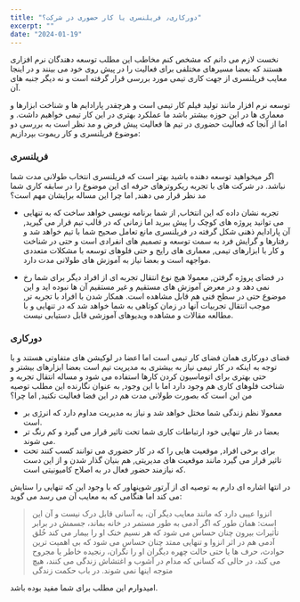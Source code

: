 ```yaml
---
title: "دورکاری٫ فریلنسری یا کار حضوری در شرکت؟"
excerpt: ""
date: "2024-01-19"
---
```


نخست لازم می دانم که مشخص کنم مخاطب این مطلب توسعه دهندگان نرم افزاری هستند که بعضا مسیرهای مختلفی برای فعالیت را در پیش روی خود می بینند و در اینجا معایب فریلنسری از جهت کاری تیمی مورد بررسی قرار گرفته است و نه دیگر جنبه های آن.

توسعه نرم افزار مانند تولید فیلم کار تیمی است و هرچقدر پارادایم ها و شناخت ابزارها و معماری ها در این حوزه بیشتر باشد ما عملکرد بهتری در این کار تیمی خواهیم داشت. و اما از آنجا که فعالیت حضوری در تیم ها فعالیت پیش فرض و مد نظر است به بررسی دو موضوع فریلنسری و کار ریموت بپردازیم:

### فریلنسری

اگر میخواهید توسعه دهنده باشید بهتر است که فریلنسری انتخاب طولانی مدت شما نباشد. در شرکت های با تجربه ریکروترهای حرفه ای این موضوع را در سابقه کاری شما مد نظر قرار می دهند, اما چرا این مساله برایشان مهم است؟

- تجربه نشان داده که این انتخاب, از شما برنامه نویسی خواهد ساخت که به تنهایی می توانید پروژه های کوچک را پیش ببرید اما زمانی که در قالب تیم قرار می گیرید, آن پارادایم ذهنی شکل گرفته در فریلنسری مانع تعامل صحیح شما با تیم خواهد شد و رفتارها و گرایش فرد به سمت توسعه و تصمیم های انفرادی است و حتی در شناخت و کار با ابزارهای تیمی, معماری های رایج و حتی فلوهای توسعه با مشکلات متعددی مواجهه است و بعضا نیاز به آموزش های طولانی مدت دارد.

- در فضای پروژه گرفتن, معمولا هیچ نوع انتقال تجربه ای از افراد دیگر برای شما رخ نمی دهد و در معرض آموزش های مستقیم و غیر مستقیم آن ها نبوده اید و این موضوع حتی در سطح فنی هم قابل مشاهده است. همکار شدن با افراد با تجربه تر, موجب انتقال تجربیات آنها در زمان کوتاهی به شما خواهد شد که در تنهایی و با مطالعه مقالات و مشاهده ویدیوهای آموزشی قابل دستیابی نیست.

### دورکاری

فضای دورکاری همان فضای کار تیمی است اما اعضا در لوکیشن های متفاوتی هستند و با توجه به اینکه در کار تیمی نیاز به بیشتری به مدیریت تیم است بعضا ابزارهای بیشتر و حتی بهتری برای اتوماسیون کردن کارها استفاده می شود و مساله انتقال تجربه و شناخت فلوهای کاری هم وجود دارد اما با این وجود, به عنوان نگارنده این مطلب توصیه من این است که بصورت طولانی مدت هم در این فضا فعالیت نکنید, اما چرا؟

- معمولا نظم زندگی شما مختل خواهد شد و نیاز به مدیریت مداوم دارد که انرژی بر است.
- بعضا در غار تنهایی خود ارتباطات کاری شما تحت تاثیر قرار می گیرد و کم رنگ تر می شوند.
- برای برخی افراد, موقعیت هایی را که در کار حضوری می توانند کسب کنند تحت تاثیر قرار می گیرد مانند موقعیت های مدیریتی, هم بنیان گذار شدن و از این دست که نیازمند حضور فعال در به اصلاح کامیونیتی است.

در انتها اشاره ای دارم به توصیه ای از آرتور شوپنهاور که با وجود این که تنهایی را ستایش می کند اما هنگامی که به معایب آن می رسد می گوید:

> انزوا عیبی دارد که مانند معایب دیگر آن، به آسانی قابل درک نیست و آن این است: همان طور که اگر آدمی به طور مستمر در خانه بماند، جسمش در برابر تأثیرات بیرون چنان حساس می شود که هر نسیم خنک او را بیمار می کند خُلق آدمی هم در اثر انزوا و تنهایی ممتد چنان حساس می شود که بی اهمیت ترین حوادث، حرف ها یا حتی حالت چهره دیگران او را نگران، رنجیده خاطر یا مجروح می کند، در حالی که کسانی که مدام در آشوب و اغتشاش زندگی می کنند، هیچ متوجه اینها نمی شوند.
> در باب حکمت زندگی

امیدوارم این مطلب برای شما مفید بوده باشد.
